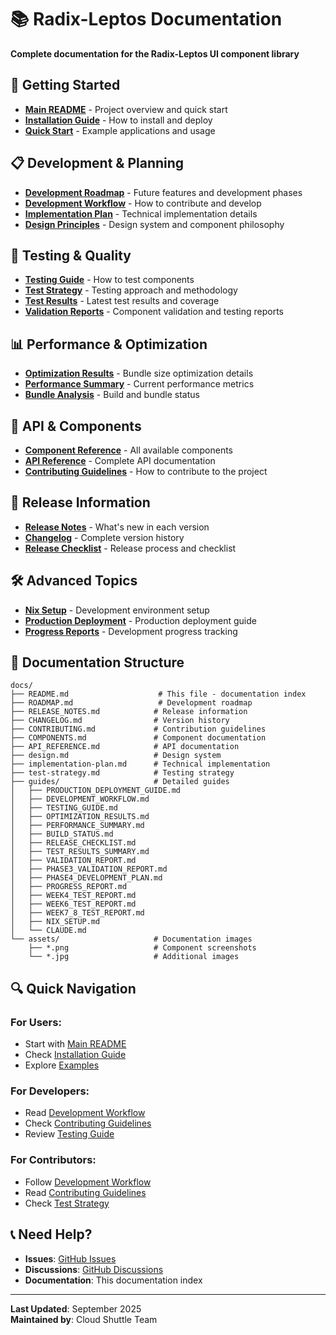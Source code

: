 # 📚 Radix-Leptos Documentation

**Complete documentation for the Radix-Leptos UI component library**

## 🚀 **Getting Started**

- **[Main README](../README.md)** - Project overview and quick start
- **[Installation Guide](guides/PRODUCTION_DEPLOYMENT_GUIDE.md)** - How to install and deploy
- **[Quick Start](../examples/)** - Example applications and usage

## 📋 **Development & Planning**

- **[Development Roadmap](ROADMAP.md)** - Future features and development phases
- **[Development Workflow](guides/DEVELOPMENT_WORKFLOW.md)** - How to contribute and develop
- **[Implementation Plan](implementation-plan.md)** - Technical implementation details
- **[Design Principles](design.md)** - Design system and component philosophy

## 🧪 **Testing & Quality**

- **[Testing Guide](guides/TESTING_GUIDE.md)** - How to test components
- **[Test Strategy](test-strategy.md)** - Testing approach and methodology
- **[Test Results](guides/TEST_RESULTS_SUMMARY.md)** - Latest test results and coverage
- **[Validation Reports](guides/)** - Component validation and testing reports

## 📊 **Performance & Optimization**

- **[Optimization Results](guides/OPTIMIZATION_RESULTS.md)** - Bundle size optimization details
- **[Performance Summary](guides/PERFORMANCE_SUMMARY.md)** - Current performance metrics
- **[Bundle Analysis](guides/BUILD_STATUS.md)** - Build and bundle status

## 🔧 **API & Components**

- **[Component Reference](COMPONENTS.md)** - All available components
- **[API Reference](API_REFERENCE.md)** - Complete API documentation
- **[Contributing Guidelines](CONTRIBUTING.md)** - How to contribute to the project

## 📝 **Release Information**

- **[Release Notes](RELEASE_NOTES.md)** - What's new in each version
- **[Changelog](CHANGELOG.md)** - Complete version history
- **[Release Checklist](guides/RELEASE_CHECKLIST.md)** - Release process and checklist

## 🛠️ **Advanced Topics**

- **[Nix Setup](guides/NIX_SETUP.md)** - Development environment setup
- **[Production Deployment](guides/PRODUCTION_DEPLOYMENT_GUIDE.md)** - Production deployment guide
- **[Progress Reports](guides/)** - Development progress tracking

## 📁 **Documentation Structure**

```
docs/
├── README.md                    # This file - documentation index
├── ROADMAP.md                   # Development roadmap
├── RELEASE_NOTES.md            # Release information
├── CHANGELOG.md                # Version history
├── CONTRIBUTING.md             # Contribution guidelines
├── COMPONENTS.md               # Component documentation
├── API_REFERENCE.md            # API documentation
├── design.md                   # Design system
├── implementation-plan.md      # Technical implementation
├── test-strategy.md            # Testing strategy
├── guides/                     # Detailed guides
│   ├── PRODUCTION_DEPLOYMENT_GUIDE.md
│   ├── DEVELOPMENT_WORKFLOW.md
│   ├── TESTING_GUIDE.md
│   ├── OPTIMIZATION_RESULTS.md
│   ├── PERFORMANCE_SUMMARY.md
│   ├── BUILD_STATUS.md
│   ├── RELEASE_CHECKLIST.md
│   ├── TEST_RESULTS_SUMMARY.md
│   ├── VALIDATION_REPORT.md
│   ├── PHASE3_VALIDATION_REPORT.md
│   ├── PHASE4_DEVELOPMENT_PLAN.md
│   ├── PROGRESS_REPORT.md
│   ├── WEEK4_TEST_REPORT.md
│   ├── WEEK6_TEST_REPORT.md
│   ├── WEEK7_8_TEST_REPORT.md
│   ├── NIX_SETUP.md
│   └── CLAUDE.md
└── assets/                     # Documentation images
    ├── *.png                   # Component screenshots
    └── *.jpg                   # Additional images
```

## 🔍 **Quick Navigation**

### **For Users:**
- Start with [Main README](../README.md)
- Check [Installation Guide](guides/PRODUCTION_DEPLOYMENT_GUIDE.md)
- Explore [Examples](../examples/)

### **For Developers:**
- Read [Development Workflow](guides/DEVELOPMENT_WORKFLOW.md)
- Check [Contributing Guidelines](CONTRIBUTING.md)
- Review [Testing Guide](guides/TESTING_GUIDE.md)

### **For Contributors:**
- Follow [Development Workflow](guides/DEVELOPMENT_WORKFLOW.md)
- Read [Contributing Guidelines](CONTRIBUTING.md)
- Check [Test Strategy](test-strategy.md)

## 📞 **Need Help?**

- **Issues**: [GitHub Issues](https://github.com/cloud-shuttle/radix-leptos/issues)
- **Discussions**: [GitHub Discussions](https://github.com/cloud-shuttle/radix-leptos/discussions)
- **Documentation**: This documentation index

---

**Last Updated**: September 2025  
**Maintained by**: Cloud Shuttle Team
